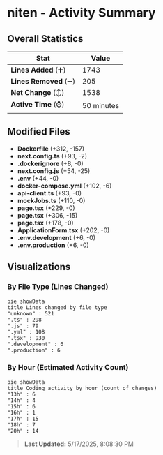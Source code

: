 # niten - Activity Summary 

## Overall Statistics

| Stat                   | Value                                                             |
| ---------------------- | ----------------------------------------------------------------- |
| **Lines Added** (➕)   | 1743                                          |
| **Lines Removed** (➖) | 205                                        |
| **Net Change** (↕)    | 1538                |
| **Active Time** (⌚)   | 50 minutes |


## Modified Files
- **Dockerfile** (+312, -157)
- **next.config.ts** (+93, -2)
- **.dockerignore** (+8, -0)
- **next.config.js** (+54, -25)
- **.env** (+44, -0)
- **docker-compose.yml** (+102, -6)
- **api-client.ts** (+93, -0)
- **mockJobs.ts** (+110, -0)
- **page.tsx** (+229, -0)
- **page.tsx** (+306, -15)
- **page.tsx** (+178, -0)
- **ApplicationForm.tsx** (+202, -0)
- **.env.development** (+6, -0)
- **.env.production** (+6, -0)

## Visualizations

### By File Type (Lines Changed)

```mermaid
pie showData
title Lines changed by file type
"unknown" : 521
".ts" : 298
".js" : 79
".yml" : 108
".tsx" : 930
".development" : 6
".production" : 6
```

### By Hour (Estimated Activity Count)

```mermaid
pie showData
title Coding activity by hour (count of changes)
"13h" : 6
"14h" : 4
"15h" : 6
"16h" : 1
"17h" : 15
"18h" : 7
"20h" : 14
```


> **Last Updated:** 5/17/2025, 8:08:30 PM